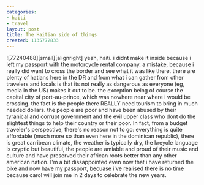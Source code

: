 ```yaml
---
categories:
- haiti
- travel
layout: post
title: The Haitian side of things
created: 1135772833
---
```

![77240488][small][alignright] yeah, haiti. i didnt make it inside because i left my passport with the motorcycle rental company. a mistake, because i really did want to cross the border and see what it was like there. there are plenty of hatians here in the DR and from what i can gather from other travelers and locals is that its not really as dangerous as everyone (eg, media in the US) makes it out to be. the exception being of course the capital city of port-au-prince, which was nowhere near where i would be crossing. the fact is the people there REALLY need tourism to bring in much needed dollars. the people are poor and have been abused by their tyranical and corrupt government and the evil upper class who dont do the slightest things to help their country or their poor. In fact, from a budget traveler's perspective, there's no reason not to go: everything is quite affordable (much more so than even here in the dominican republic), there is great carribean climate, the weather is typically dry, the kreyole language is cryptic but beautiful, the people are amiable and proud of their music and culture and have preserved their african roots better than any other american nation. I'm a bit dissappointed even now that i have returned the bike and now have my passport, becuase i've realised there is no time because carol will join me in 2 days to celebrate the new years.
